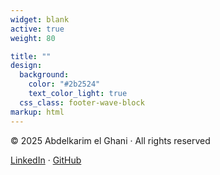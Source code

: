```yaml
---
widget: blank
active: true
weight: 80

title: ""
design:
  background:
    color: "#2b2524"
    text_color_light: true
  css_class: footer-wave-block
markup: html
---
```


<!-- Navbar scroll‐spy -->
<script>
  window.addEventListener('scroll', () => {
    const nav = document.querySelector('.navbar');
    if (window.scrollY > 10) {
      nav.classList.add('scrolled');
    } else {
      nav.classList.remove('scrolled');
    }
  });
</script>

<!-- Section reveal on scroll -->
<script>
  document.addEventListener("DOMContentLoaded", () => {
    const opts = { threshold: 0.2 };
    const io = new IntersectionObserver((entries) => {
      entries.forEach(({ target, isIntersecting }) => {
        if (isIntersecting) {
          target.classList.add("revealed");
          io.unobserve(target);
        }
      });
    }, opts);

    document.querySelectorAll(".section").forEach((sec) => {
      sec.classList.add("pre-reveal");
      io.observe(sec);
    });
  });
</script>


<!-- Ripple on click, only for buttons & .btn -->
<script>
  document.querySelectorAll("button, .btn").forEach(el => {
    el.classList.add("clickable");
    el.addEventListener("click", e => {
      const rect = el.getBoundingClientRect();
      el.style.setProperty(
        "--ripple-x",
        (e.clientX - rect.left - 50) + "px"
      );
      el.style.setProperty(
        "--ripple-y",
        (e.clientY - rect.top - 50) + "px"
      );
    });
  });
</script>





<!-- Mouse‐tracked shimmer overlay -->
<script>
  document.body.addEventListener('mousemove', e => {
    document.body.style.setProperty(
      '--x',
      (e.clientX / window.innerWidth * 100) + '%'
    );
    document.body.style.setProperty(
      '--y',
      (e.clientY / window.innerHeight * 100) + '%'
    );
  });
</script>



<div class="footer-content">
  <p>© 2025 Abdelkarim el Ghani · All rights reserved</p>
  <p>
    <a href="https://www.linkedin.com/in/abdelkarimelghani" target="_blank">LinkedIn</a> ·
    <a href="https://github.com/akghani" target="_blank">GitHub</a>
  </p>
</div>
